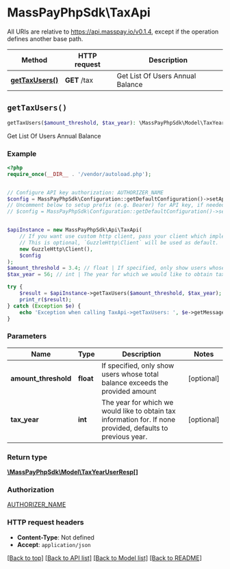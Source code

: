 # MassPayPhpSdk\TaxApi

All URIs are relative to https://api.masspay.io/v0.1.4, except if the operation defines another base path.

| Method | HTTP request | Description |
| ------------- | ------------- | ------------- |
| [**getTaxUsers()**](TaxApi.md#getTaxUsers) | **GET** /tax | Get List Of Users Annual Balance |


## `getTaxUsers()`

```php
getTaxUsers($amount_threshold, $tax_year): \MassPayPhpSdk\Model\TaxYearUserResp[]
```

Get List Of Users Annual Balance

### Example

```php
<?php
require_once(__DIR__ . '/vendor/autoload.php');


// Configure API key authorization: AUTHORIZER_NAME
$config = MassPayPhpSdk\Configuration::getDefaultConfiguration()->setApiKey('Authorization', 'YOUR_API_KEY');
// Uncomment below to setup prefix (e.g. Bearer) for API key, if needed
// $config = MassPayPhpSdk\Configuration::getDefaultConfiguration()->setApiKeyPrefix('Authorization', 'Bearer');


$apiInstance = new MassPayPhpSdk\Api\TaxApi(
    // If you want use custom http client, pass your client which implements `GuzzleHttp\ClientInterface`.
    // This is optional, `GuzzleHttp\Client` will be used as default.
    new GuzzleHttp\Client(),
    $config
);
$amount_threshold = 3.4; // float | If specified, only show users whose total balance exceeds the provided amount
$tax_year = 56; // int | The year for which we would like to obtain tax information for. If none provided, defaults to previous year.

try {
    $result = $apiInstance->getTaxUsers($amount_threshold, $tax_year);
    print_r($result);
} catch (Exception $e) {
    echo 'Exception when calling TaxApi->getTaxUsers: ', $e->getMessage(), PHP_EOL;
}
```

### Parameters

| Name | Type | Description  | Notes |
| ------------- | ------------- | ------------- | ------------- |
| **amount_threshold** | **float**| If specified, only show users whose total balance exceeds the provided amount | [optional] |
| **tax_year** | **int**| The year for which we would like to obtain tax information for. If none provided, defaults to previous year. | [optional] |

### Return type

[**\MassPayPhpSdk\Model\TaxYearUserResp[]**](../Model/TaxYearUserResp.md)

### Authorization

[AUTHORIZER_NAME](../../README.md#AUTHORIZER_NAME)

### HTTP request headers

- **Content-Type**: Not defined
- **Accept**: `application/json`

[[Back to top]](#) [[Back to API list]](../../README.md#endpoints)
[[Back to Model list]](../../README.md#models)
[[Back to README]](../../README.md)

